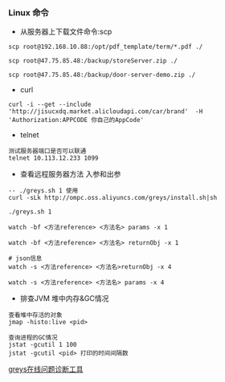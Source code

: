 ### Linux 命令

* 从服务器上下载文件命令:scp
```text
scp root@192.168.10.88:/opt/pdf_template/term/*.pdf ./

scp root@47.75.85.48:/backup/storeServer.zip ./

scp root@47.75.85.48:/backup/door-server-demo.zip ./

```
* curl 
```text
curl -i --get --include 'http://jisucxdq.market.alicloudapi.com/car/brand'  -H 'Authorization:APPCODE 你自己的AppCode'
```

* telnet 
```text
测试服务器端口是否可以联通
telnet 10.113.12.233 1099
```

* 查看远程服务器方法 入参和出参
```text
-- ./greys.sh 1 使用
curl -sLk http://ompc.oss.aliyuncs.com/greys/install.sh|sh

./greys.sh 1

watch -bf <方法reference> <方法名> params -x 1

watch -bf <方法reference> <方法名> returnObj -x 1

# json信息
watch -s <方法reference> <方法名>returnObj -x 4

watch -s <方法reference> <方法名> params -x 4   
```
* 排查JVM 堆中内存&GC情况
```text
查看堆中存活的对象
jmap -histo:live <pid> 

查询进程的GC情况
jstat -gcutil 1 100 
jstat -gcutil <pid> 打印的时间间隔数  
```

[greys在线问题诊断工具](https://zyongjava.github.io/2018/09/05/greys%E4%BD%BF%E7%94%A8/)



